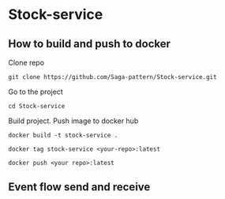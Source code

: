# Stock-service

## How to build and push to docker
Clone repo
```
git clone https://github.com/Saga-pattern/Stock-service.git
```

Go to the project
```
cd Stock-service
```

Build project. Push image to docker hub
```
docker build -t stock-service .
```
```
docker tag stock-service <your-repo>:latest
```
```
docker push <your repo>:latest
```

## Event flow send and receive
